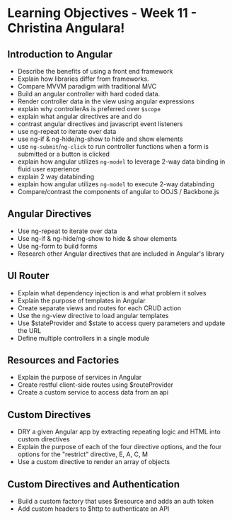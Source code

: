 # Learning Objectives - Week 11 - Christina Angulara!

## Introduction to Angular
- Describe the benefits of using a front end framework
- Explain how libraries differ from frameworks.
- Compare MVVM paradigm with traditional MVC
- Build an angular controller with hard coded data.
- Render controller data in the view using angular expressions
- explain why controllerAs is preferred over `$scope`
- explain what angular directives are and do
- contrast angular directives and javascript event listeners
- use ng-repeat to iterate over data
- use ng-if & ng-hide/ng-show to hide and show elements
- use `ng-submit`/`ng-click` to run controller functions when a form is submitted or a button is clicked
- explain how angular utilizes `ng-model` to leverage 2-way data binding in fluid user experience
- explain 2 way databinding
- explain how angular utilizes `ng-model` to execute 2-way databinding
- Compare/contrast the components of angular to OOJS / Backbone.js

## Angular Directives
- Use ng-repeat to iterate over data
- Use ng-if & ng-hide/ng-show to hide & show elements
- Use ng-form to build forms
- Research other Angular directives that are included in Angular's library

## UI Router
- Explain what dependency injection is and what problem it solves
- Explain the purpose of templates in Angular
- Create separate views and routes for each CRUD action
- Use the ng-view directive to load angular templates
- Use $stateProvider and $state to access query parameters and update the URL
- Define multiple controllers in a single module

## Resources and Factories
- Explain the purpose of services in Angular
- Create restful client-side routes using $routeProvider
- Create a custom service to access data from an api

## Custom Directives
- DRY a given Angular app by extracting repeating logic and HTML into custom directives
- Explain the purpose of each of the four directive options, and the four options for the "restrict" directive, E, A, C, M
- Use a custom directive to render an array of objects

## Custom Directives and Authentication
- Build a custom factory that uses $resource and adds an auth token
- Add custom headers to $http to authenticate an API
